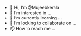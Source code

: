 - 👋 Hi, I’m @Mujeebkerala
- 👀 I’m interested in ...
- 🌱 I’m currently learning ...
- 💞️ I’m looking to collaborate on ...
- 📫 How to reach me ...

<!---
Mujeebkerala/Mujeebkerala is a ✨ special ✨ repository because its `README.md` (this file) appears on your GitHub profile.
You can click the Preview link to take a look at your changes.
--->
